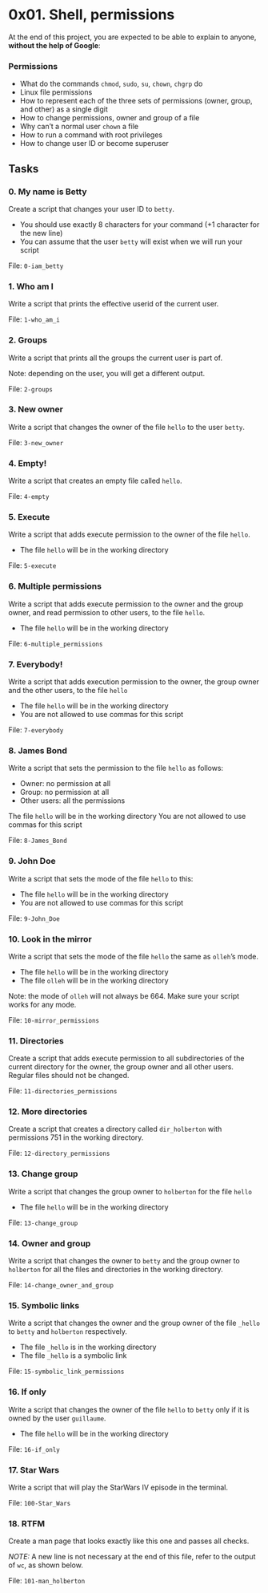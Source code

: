<h1>0x01. Shell, permissions</h1>
<p>At the end of this project, you are expected to be able to explain to anyone, <strong>without the help of Google</strong>:</p>

<h3>Permissions</h3>

<ul>
<li>What do the commands <code>chmod</code>, <code>sudo</code>, <code>su</code>, <code>chown</code>, <code>chgrp</code> do</li>
<li>Linux file permissions</li>
<li>How to represent each of the three sets of permissions (owner, group, and other) as a single digit</li>
<li>How to change permissions, owner and group of a file</li>
<li>Why can&rsquo;t a normal user <code>chown</code> a file</li>
<li>How to run a command with root privileges</li>
<li>How to change user ID or become superuser<br></li>
</ul>
<h2>Tasks</h2>
  <h3>
    0. My name is Betty
  </h3>
  <p>Create a script that changes your user ID to <code>betty</code>.</p>
<ul>
<li>You should use exactly 8 characters for your command (+1 character for the new line)</li>
<li>You can assume that the user <code>betty</code> will exist when we will run your script</li>
</ul>
        <p>File: <code>0-iam_betty</code></p>
  <h3>
    1. Who am I
  </h3>
  <p>Write a script that prints the effective userid of the current user.</p>
        <p>File: <code>1-who_am_i</code></p>
  <h3>
    2. Groups
  </h3>
  <p>Write a script that prints all the groups the current user is part of.</p>
<p>Note: depending on the user, you will get a different output.</p>
        <p>File: <code>2-groups</code></p>
  <h3>
    3. New owner
  </h3>
  <p>Write a script that changes the owner of the file <code>hello</code> to the user <code>betty</code>.</p>
        <p>File: <code>3-new_owner </code></p>
  <h3>
    4. Empty!
  </h3>
  <p>Write a script that creates an empty file called <code>hello</code>.</p>
        <p>File: <code>4-empty</code></p>
  <h3>
    5. Execute
  </h3>
  <p>Write a script that adds execute permission to the owner of the file <code>hello</code>.</p>
<ul>
<li>The file <code>hello</code> will be in the working directory</li>
</ul>
        <p>File: <code>5-execute</code></p>
  <h3>
    6. Multiple permissions
  </h3>
  <p>Write a script that adds execute permission to the owner and the group owner, and read permission to other users, to the file <code>hello</code>.</p>
<ul>
<li>The file <code>hello</code> will be in the working directory</li>
</ul>
        <p>File: <code>6-multiple_permissions</code></p>
  <h3>
    7. Everybody!
  </h3>
  <p>Write a script that adds execution permission to the owner, the group owner and the other users, to the file <code>hello</code></p>
<ul>
<li>The file <code>hello</code> will be in the working directory</li>
<li>You are not allowed to use commas for this script</li>
</ul>
        <p>File: <code>7-everybody</code></p>
  <h3>
    8. James Bond
  </h3>
  <p>Write a script that sets the permission to the file <code>hello</code> as follows:</p>
<ul>
<li>Owner: no permission at all</li>
<li>Group: no permission at all</li>
<li>Other users: all the permissions</li>
</ul>
<p>The file <code>hello</code> will be in the working directory
You are not allowed to use commas for this script</p>
        <p>File: <code>8-James_Bond</code></p>
  <h3>
    9. John Doe
  </h3>
  <p>Write a script that sets the mode of the file <code>hello</code> to this:</p>
<ul>
<li>The file <code>hello</code> will be in the working directory</li>
<li>You are not allowed to use commas for this script</li>
</ul>
        <p>File: <code>9-John_Doe</code></p>
  <h3>
    10. Look in the mirror
  </h3>
  <p>Write a script that sets the mode of the file <code>hello</code> the same as <code>olleh</code>’s mode.</p>
<ul>
<li>The file <code>hello</code> will be in the working directory</li>
<li>The file <code>olleh</code> will be in the working directory</li>
</ul>
<p>Note: the mode of <code>olleh</code> will not always be 664. Make sure your script works for any mode.</p>
        <p>File: <code>10-mirror_permissions</code></p>
  <h3>
    11. Directories
  </h3>
  <p>Create a script that adds execute permission to all subdirectories of the current directory for  the owner, the group owner and all other users. Regular files should not be changed.</p>
        <p>File: <code>11-directories_permissions</code></p>
  <h3>
    12. More directories
  </h3>
  <p>Create a script that creates a directory called <code>dir_holberton</code> with permissions 751 in the working directory.</p>
        <p>File: <code>12-directory_permissions</code></p>
  <h3>
    13. Change group
  </h3>
  <p>Write a script that changes the group owner to <code>holberton</code> for the file <code>hello</code></p>
<ul>
<li>The file <code>hello</code> will be in the working directory</li>
</ul>
        <p>File: <code>13-change_group</code></p>
  <h3>
    14. Owner and group
  </h3>
  <p>Write a script that changes the owner to <code>betty</code> and the group owner to <code>holberton</code> for all the files and directories in the working directory.</p>
        <p>File: <code>14-change_owner_and_group</code></p>
  <h3>
    15. Symbolic links
  </h3>
  <p>Write a script that changes the owner and the group owner of the file <code>_hello</code> to <code>betty</code> and <code>holberton</code> respectively.</p>
<ul>
<li>The file <code>_hello</code> is in the working directory</li>
<li>The file <code>_hello</code> is a symbolic link</li>
</ul>
        <p>File: <code>15-symbolic_link_permissions</code></p>
  <h3>
    16. If only
  </h3>
  <p>Write a script that changes the owner of the file <code>hello</code> to <code>betty</code> only if it is owned by the user <code>guillaume</code>.</p>
<ul>
<li>The file <code>hello</code> will be in the working directory</li>
</ul>
        <p>File: <code>16-if_only </code></p>
  <h3>
    17. Star Wars
  </h3>
  <p>Write a script that will play the StarWars IV episode in the terminal.</p>
        <p>File: <code>100-Star_Wars</code></p>
  <h3>
    18. RTFM
  </h3>
  <p>Create a man page that looks exactly like this one and passes all checks.</p>
<p><em>NOTE:</em> A new line is not necessary at the end of this file, refer to the output of <code>wc</code>, as shown below.</p>
        <p>File: <code>101-man_holberton</code></p>
